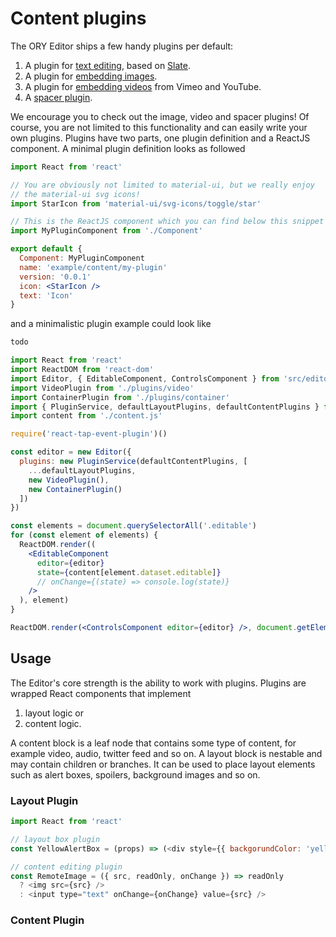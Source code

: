 # Content plugins

The ORY Editor ships a few handy plugins per default:

1. A plugin for [text editing](https://github.com/ory-am/editor/tree/master/src/editor/plugins/content/slate),
based on [Slate](slatejs.org).
2. A plugin for [embedding images](https://github.com/ory-am/editor/tree/master/src/editor/plugins/content/image).
3. A plugin for [embedding videos](https://github.com/ory-am/editor/tree/master/src/editor/plugins/content/video) from Vimeo and YouTube.
4. A [spacer plugin](https://github.com/ory-am/editor/tree/master/src/editor/plugins/content/spacer).

We encourage you to check out the image, video and spacer plugins!
Of course, you are not limited to this functionality and can easily write
your own plugins. Plugins have two parts, one plugin definition and a
ReactJS component. A minimal plugin definition looks as followed

```jsx
import React from 'react'

// You are obviously not limited to material-ui, but we really enjoy
// the material-ui svg icons!
import StarIcon from 'material-ui/svg-icons/toggle/star'

// This is the ReactJS component which you can find below this snippet
import MyPluginComponent from './Component'

export default {
  Component: MyPluginComponent
  name: 'example/content/my-plugin'
  version: '0.0.1'
  icon: <StarIcon />
  text: 'Icon'
}
```

and a minimalistic plugin example could look like

```jsx
todo
```




```jsx
import React from 'react'
import ReactDOM from 'react-dom'
import Editor, { EditableComponent, ControlsComponent } from 'src/editor'
import VideoPlugin from './plugins/video'
import ContainerPlugin from './plugins/container'
import { PluginService, defaultLayoutPlugins, defaultContentPlugins } from 'src/editor/service'
import content from './content.js'

require('react-tap-event-plugin')()

const editor = new Editor({
  plugins: new PluginService(defaultContentPlugins, [
    ...defaultLayoutPlugins,
    new VideoPlugin(),
    new ContainerPlugin()
  ])
})

const elements = document.querySelectorAll('.editable')
for (const element of elements) {
  ReactDOM.render((
    <EditableComponent
      editor={editor}
      state={content[element.dataset.editable]}
      // onChange={(state) => console.log(state)}
    />
  ), element)
}

ReactDOM.render(<ControlsComponent editor={editor} />, document.getElementById('controls'))

```

## Usage

The Editor's core strength is the ability to work with plugins. Plugins are wrapped React components that implement

1. layout logic or
2. content logic.

A content block is a leaf node that contains some type of content, for example video, audio, twitter feed and so on.
A layout block is nestable and may contain children or branches. It can be used to place layout elements such as alert boxes,
spoilers, background images and so on.


### Layout Plugin

```js
import React from 'react'

// layout box plugin
const YellowAlertBox = (props) => (<div style={{ backgorundColor: 'yellow' }} {...props} />);

// content editing plugin
const RemoteImage = ({ src, readOnly, onChange }) => readOnly
  ? <img src={src} />
  : <input type="text" onChange={onChange} value={src} />
```

### Content Plugin

